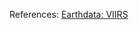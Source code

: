 References: [Earthdata: VIIRS](https://earthdata.nasa.gov/earth-observation-data/near-real-time/download-nrt-data/viirs-nrt)
